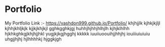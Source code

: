 # Portfolio
My Portfolio Link :-
https://yashdon999.github.io/Portfolio/
khjhjjlk
kjhkjkjljl
kjhhjkhljkjk
kjjkjkhjkjl
gghkgghkjgj
huhhjhjhhjhlhjlh
kjhjklhlhh
hjkhkghkgjkhjhjjhkl
yugjkjkgjhgghj
kkkkk
iuuiiuoouihjjhhjhj
iouiiiuiuiuiu
uhgjjhjhj
hjlhhhhkj
hjggkjgh
